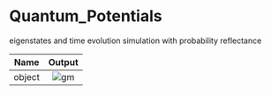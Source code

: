 # Quantum_Potentials
eigenstates and time evolution simulation with probability reflectance

Name         | Output                                                                                                  |
------------ |:-------------------------------------------------------------------------------------------------------:|
object       |![gm](https://github.com/issahi62/Fourier_optics/blob/master/Quantum_Potentials/Q_demo1.png)        | 

